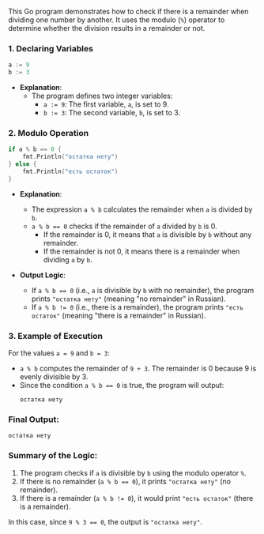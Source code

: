 This Go program demonstrates how to check if there is a remainder when dividing one number by another. It uses the modulo (`%`) operator to determine whether the division results in a remainder or not.

### **1. Declaring Variables**
```go
a := 9
b := 3
```
- **Explanation**: 
  - The program defines two integer variables:
    - `a := 9`: The first variable, `a`, is set to 9.
    - `b := 3`: The second variable, `b`, is set to 3.

### **2. Modulo Operation**
```go
if a % b == 0 {
    fmt.Println("остатка нету")
} else {
    fmt.Println("есть остаток")
}
```
- **Explanation**:
  - The expression `a % b` calculates the remainder when `a` is divided by `b`.
  - `a % b == 0` checks if the remainder of `a` divided by `b` is 0.
    - If the remainder is 0, it means that `a` is divisible by `b` without any remainder.
    - If the remainder is not 0, it means there is a remainder when dividing `a` by `b`.

- **Output Logic**:
  - If `a % b == 0` (i.e., `a` is divisible by `b` with no remainder), the program prints `"остатка нету"` (meaning "no remainder" in Russian).
  - If `a % b != 0` (i.e., there is a remainder), the program prints `"есть остаток"` (meaning "there is a remainder" in Russian).

### **3. Example of Execution**
For the values `a = 9` and `b = 3`:
- `a % b` computes the remainder of `9 ÷ 3`. The remainder is 0 because 9 is evenly divisible by 3.
- Since the condition `a % b == 0` is true, the program will output:
  ```
  остатка нету
  ```

### **Final Output**:
```
остатка нету
```

### **Summary of the Logic**:
1. The program checks if `a` is divisible by `b` using the modulo operator `%`.
2. If there is no remainder (`a % b == 0`), it prints `"остатка нету"` (no remainder).
3. If there is a remainder (`a % b != 0`), it would print `"есть остаток"` (there is a remainder).
   
In this case, since `9 % 3 == 0`, the output is `"остатка нету"`.